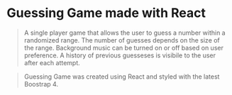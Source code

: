 # Guessing Game made with React

> A single player game that allows the user to guess a number within a randomized range. The number of guesses depends on the size of the range. Background music can be turned on or off based on user preference. A history of previous guesseses is visibile to the user after each attempt.
  
>Guessing Game was created using React and styled with the latest Boostrap 4.

